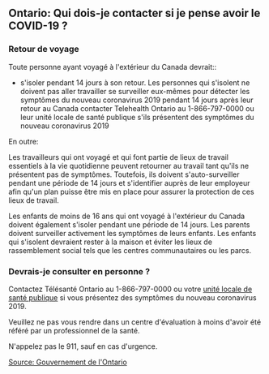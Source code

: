 ## Ontario: Qui dois-je contacter si je pense avoir le COVID-19 ?

### Retour de voyage

Toute personne ayant voyagé à l'extérieur du Canada devrait::

- s'isoler pendant 14 jours à son retour. Les personnes qui s'isolent ne doivent pas aller travailler
  se surveiller eux-mêmes pour détecter les symptômes du nouveau coronavirus 2019 pendant 14 jours après leur retour au Canada
  contacter Telehealth Ontario au 1-866-797-0000 ou leur unité locale de santé publique s'ils présentent des symptômes du nouveau coronavirus 2019

En outre:

Les travailleurs qui ont voyagé et qui font partie de lieux de travail essentiels à la vie quotidienne peuvent retourner au travail tant qu'ils ne présentent pas de symptômes. Toutefois, ils doivent s'auto-surveiller pendant une période de 14 jours et s'identifier auprès de leur employeur afin qu'un plan puisse être mis en place pour assurer la protection de ces lieux de travail.

Les enfants de moins de 16 ans qui ont voyagé à l'extérieur du Canada doivent également s'isoler pendant une période de 14 jours. Les parents doivent surveiller activement les symptômes de leurs enfants. Les enfants qui s'isolent devraient rester à la maison et éviter les lieux de rassemblement social tels que les centres communautaires ou les parcs.

### Devrais-je consulter en personne ?

Contactez Télésanté Ontario au 1-866-797-0000 ou votre [unité locale de santé publique](http://www.health.gov.on.ca/en/common/system/services/phu/locations.aspx) si vous présentez des symptômes du nouveau coronavirus 2019.

Veuillez ne pas vous rendre dans un centre d'évaluation à moins d'avoir été référé par un professionnel de la santé.

N'appelez pas le 911, sauf en cas d'urgence.

[Source: Gouvernement de l'Ontario](https://www.ontario.ca/fr/page/nouveau-coronavirus-2019#section-5)
